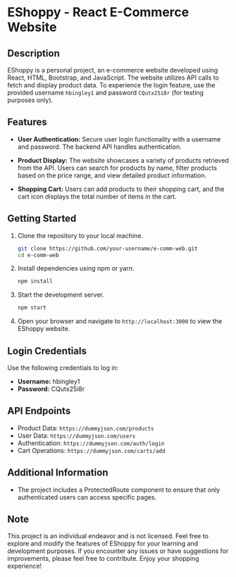 # EShoppy - React E-Commerce Website

## Description
EShoppy is a personal project, an e-commerce website developed using React, HTML, Bootstrap, and JavaScript. The website utilizes API calls to fetch and display product data. To experience the login feature, use the provided username `hbingley1` and password `CQutx25i8r` (for testing purposes only).

## Features
- **User Authentication:** Secure user login functionality with a username and password. The backend API handles authentication.

- **Product Display:** The website showcases a variety of products retrieved from the API. Users can search for products by name, filter products based on the price range, and view detailed product information.

- **Shopping Cart:** Users can add products to their shopping cart, and the cart icon displays the total number of items in the cart.

## Getting Started
1. Clone the repository to your local machine.
   ```bash
   git clone https://github.com/your-username/e-comm-web.git
   cd e-comm-web
   ```

2. Install dependencies using npm or yarn.
   ```bash
   npm install
   ```

3. Start the development server.
   ```bash
   npm start
   ```

4. Open your browser and navigate to `http://localhost:3000` to view the EShoppy website.

## Login Credentials
Use the following credentials to log in:
- **Username:** hbingley1
- **Password:** CQutx25i8r

## API Endpoints
- Product Data: `https://dummyjson.com/products`
- User Data: `https://dummyjson.com/users`
- Authentication: `https://dummyjson.com/auth/login`
- Cart Operations: `https://dummyjson.com/carts/add`

## Additional Information
- The project includes a ProtectedRoute component to ensure that only authenticated users can access specific pages.

## Note
This project is an individual endeavor and is not licensed. Feel free to explore and modify the features of EShoppy for your learning and development purposes. If you encounter any issues or have suggestions for improvements, please feel free to contribute. Enjoy your shopping experience!
